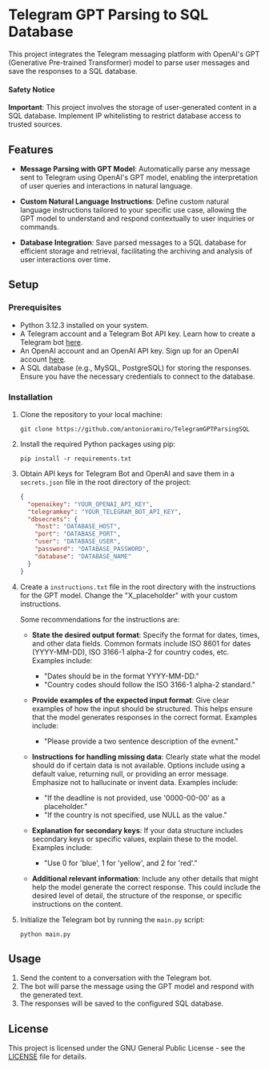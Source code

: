 # Telegram GPT Parsing to SQL Database

This project integrates the Telegram messaging platform with OpenAI's GPT (Generative Pre-trained Transformer) model to parse user messages and save the responses to a SQL database.

#### Safety Notice

**Important**: This project involves the storage of user-generated content in a SQL database. Implement IP whitelisting to restrict database access to trusted sources.

## Features

- **Message Parsing with GPT Model**: Automatically parse any message sent to Telegram using OpenAI's GPT model, enabling the interpretation of user queries and interactions in natural language.

- **Custom Natural Language Instructions**: Define custom natural language instructions tailored to your specific use case, allowing the GPT model to understand and respond contextually to user inquiries or commands.

- **Database Integration**: Save parsed messages to a SQL database for efficient storage and retrieval, facilitating the archiving and analysis of user interactions over time.

## Setup

### Prerequisites

- Python 3.12.3 installed on your system.
- A Telegram account and a Telegram Bot API key. Learn how to create a Telegram bot [here](https://core.telegram.org/bots#3-how-do-i-create-a-bot).
- An OpenAI account and an OpenAI API key. Sign up for an OpenAI account [here](https://platform.openai.com/signup).
- A SQL database (e.g., MySQL, PostgreSQL) for storing the responses. Ensure you have the necessary credentials to connect to the database.

### Installation

1. Clone the repository to your local machine:

   ```
   git clone https://github.com/antonioramiro/TelegramGPTParsingSQL
   ```

2. Install the required Python packages using pip:

   ```
   pip install -r requirements.txt
   ```

3. Obtain API keys for Telegram Bot and OpenAI and save them in a `secrets.json` file in the root directory of the project:

   ```json
   {
     "openaikey": "YOUR_OPENAI_API_KEY",
     "telegramkey": "YOUR_TELEGRAM_BOT_API_KEY",
     "dbsecrets": {
       "host": "DATABASE_HOST",
       "port": "DATABASE_PORT",
       "user": "DATABASE_USER",
       "password": "DATABASE_PASSWORD",
       "database": "DATABASE_NAME"
     }
   }
   ```

4. Create a `instructions.txt` file in the root directory with the instructions for the GPT model. Change the "X_placeholder" with your custom instructions.

   Some recommendations for the instructions are:

   - **State the desired output format**: Specify the format for dates, times, and other data fields. Common formats include ISO 8601 for dates (YYYY-MM-DD), ISO 3166-1 alpha-2 for country codes, etc. Examples include:

     - "Dates should be in the format YYYY-MM-DD."
     - "Country codes should follow the ISO 3166-1 alpha-2 standard."

   - **Provide examples of the expected input format**: Give clear examples of how the input should be structured. This helps ensure that the model generates responses in the correct format. Examples include:

     - "Please provide a two sentence description of the evnent."

   - **Instructions for handling missing data**: Clearly state what the model should do if certain data is not available. Options include using a default value, returning null, or providing an error message. Emphasize not to hallucinate or invent data. Examples include:

     - "If the deadline is not provided, use '0000-00-00' as a placeholder."
     - "If the country is not specified, use NULL as the value."

   - **Explanation for secondary keys**: If your data structure includes secondary keys or specific values, explain these to the model. Examples include:

     - "Use 0 for 'blue', 1 for 'yellow', and 2 for 'red'."

   - **Additional relevant information**: Include any other details that might help the model generate the correct response. This could include the desired level of detail, the structure of the response, or specific instructions on the content.

5. Initialize the Telegram bot by running the `main.py` script:

   ```
   python main.py
   ```

## Usage

1. Send the content to a conversation with the Telegram bot.
2. The bot will parse the message using the GPT model and respond with the generated text.
3. The responses will be saved to the configured SQL database.

## License

This project is licensed under the GNU General Public License - see the [LICENSE](LICENSE) file for details.
